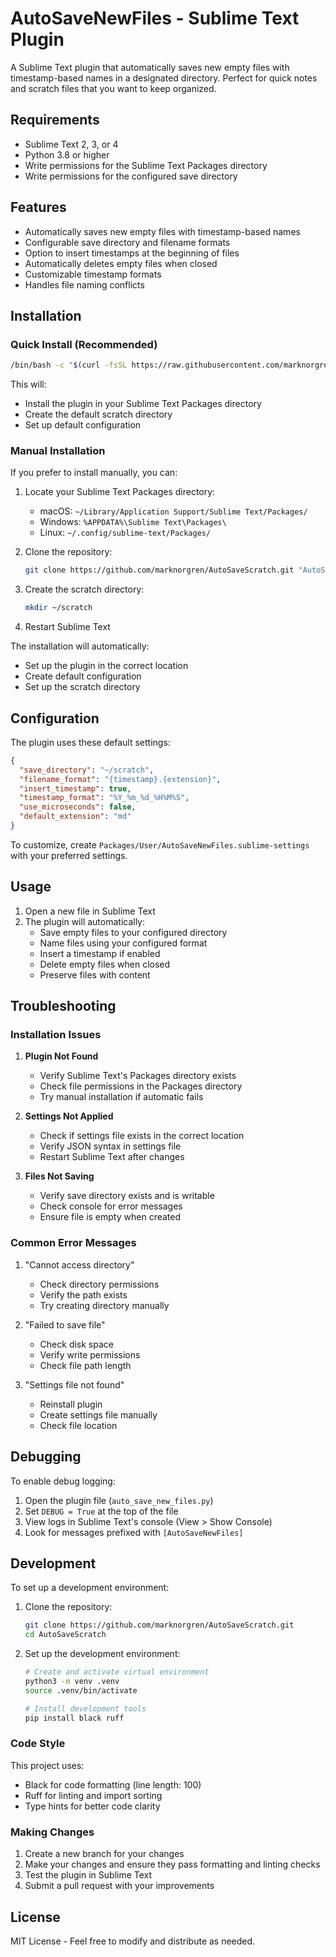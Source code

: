 # AutoSaveNewFiles - Sublime Text Plugin

A Sublime Text plugin that automatically saves new empty files with timestamp-based names in a designated directory. Perfect for quick notes and scratch files that you want to keep organized.

## Requirements

- Sublime Text 2, 3, or 4
- Python 3.8 or higher
- Write permissions for the Sublime Text Packages directory
- Write permissions for the configured save directory

## Features

- Automatically saves new empty files with timestamp-based names
- Configurable save directory and filename formats
- Option to insert timestamps at the beginning of files
- Automatically deletes empty files when closed
- Customizable timestamp formats
- Handles file naming conflicts

## Installation

### Quick Install (Recommended)

```bash
/bin/bash -c "$(curl -fsSL https://raw.githubusercontent.com/marknorgren/AutoSaveScratch/main/install.sh)"
```

This will:

- Install the plugin in your Sublime Text Packages directory
- Create the default scratch directory
- Set up default configuration

### Manual Installation

If you prefer to install manually, you can:

1. Locate your Sublime Text Packages directory:

   - macOS: `~/Library/Application Support/Sublime Text/Packages/`
   - Windows: `%APPDATA%\Sublime Text\Packages\`
   - Linux: `~/.config/sublime-text/Packages/`

2. Clone the repository:

   ```bash
   git clone https://github.com/marknorgren/AutoSaveScratch.git "AutoSaveNewFiles"
   ```

3. Create the scratch directory:

   ```bash
   mkdir ~/scratch
   ```

4. Restart Sublime Text

The installation will automatically:

- Set up the plugin in the correct location
- Create default configuration
- Set up the scratch directory

## Configuration

The plugin uses these default settings:

```json
{
  "save_directory": "~/scratch",
  "filename_format": "{timestamp}.{extension}",
  "insert_timestamp": true,
  "timestamp_format": "%Y_%m_%d_%H%M%S",
  "use_microseconds": false,
  "default_extension": "md"
}
```

To customize, create `Packages/User/AutoSaveNewFiles.sublime-settings` with your preferred settings.

## Usage

1. Open a new file in Sublime Text
2. The plugin will automatically:
   - Save empty files to your configured directory
   - Name files using your configured format
   - Insert a timestamp if enabled
   - Delete empty files when closed
   - Preserve files with content

## Troubleshooting

### Installation Issues

1. **Plugin Not Found**

   - Verify Sublime Text's Packages directory exists
   - Check file permissions in the Packages directory
   - Try manual installation if automatic fails

2. **Settings Not Applied**

   - Check if settings file exists in the correct location
   - Verify JSON syntax in settings file
   - Restart Sublime Text after changes

3. **Files Not Saving**
   - Verify save directory exists and is writable
   - Check console for error messages
   - Ensure file is empty when created

### Common Error Messages

1. "Cannot access directory"

   - Check directory permissions
   - Verify the path exists
   - Try creating directory manually

2. "Failed to save file"

   - Check disk space
   - Verify write permissions
   - Check file path length

3. "Settings file not found"
   - Reinstall plugin
   - Create settings file manually
   - Check file location

## Debugging

To enable debug logging:

1. Open the plugin file (`auto_save_new_files.py`)
2. Set `DEBUG = True` at the top of the file
3. View logs in Sublime Text's console (View > Show Console)
4. Look for messages prefixed with `[AutoSaveNewFiles]`

## Development

To set up a development environment:

1. Clone the repository:

   ```bash
   git clone https://github.com/marknorgren/AutoSaveScratch.git
   cd AutoSaveScratch
   ```

2. Set up the development environment:

   ```bash
   # Create and activate virtual environment
   python3 -m venv .venv
   source .venv/bin/activate

   # Install development tools
   pip install black ruff
   ```

### Code Style

This project uses:

- Black for code formatting (line length: 100)
- Ruff for linting and import sorting
- Type hints for better code clarity

### Making Changes

1. Create a new branch for your changes
2. Make your changes and ensure they pass formatting and linting checks
3. Test the plugin in Sublime Text
4. Submit a pull request with your improvements

## License

MIT License - Feel free to modify and distribute as needed.
